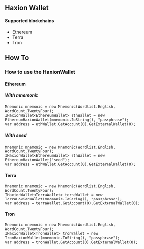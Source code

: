 ﻿## Haxion Wallet

#### Supported blockchains

- Ethereum  
- Terra  
- Tron 

## How To 
### How to use the HaxionWallet
#### Ethereum
##### With mnemonic 
	Mnemonic mnemonic = new Mnemonic(Wordlist.English, WordCount.TwentyFour);
	IHaxionWallet<EthereumWallet> ethWallet = new EthereumHaxionWallet(mnemonic.ToString(), "passphrase");
	var address = ethWallet.GetAccount(0).GetExternalWallet(0);

##### With seed
	Mnemonic mnemonic = new Mnemonic(Wordlist.English, WordCount.TwentyFour);
	IHaxionWallet<EthereumWallet> ethWallet = new EthereumHaxionWallet("seed");
	var address = ethWallet.GetAccount(0).GetExternalWallet(0);

#### Terra
	Mnemonic mnemonic = new Mnemonic(Wordlist.English, WordCount.TwentyFour);
	IHaxionWallet<TerraWallet> terraWallet = new TerraHaxionWallet(mnemonic.ToString(), "passphrase");
	var address = terraWallet.GetAccount(0).GetExternalWallet(0);

#### Tron
	Mnemonic mnemonic = new Mnemonic(Wordlist.English, WordCount.TwentyFour);
	IHaxionWallet<TronWallet> tronWallet = new TronHaxionWallet(mnemonic.ToString(), "passphrase");
	var address = tronWallet.GetAccount(0).GetExternalWallet(0);